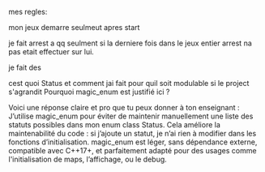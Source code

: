 mes regles:

mon jeux demarre seulmeut apres start

je fait arrest a qq seulment si la derniere fois dans le jeux entier arrest na pas etait effectuer sur lui.

je fait des 

cest quoi Status et comment jai fait pour quil soit modulable si le project s'agrandit
Pourquoi magic_enum est justifié ici ?

Voici une réponse claire et pro que tu peux donner à ton enseignant :
J’utilise magic_enum pour éviter de maintenir manuellement une liste des statuts possibles dans mon enum class Status.
Cela améliore la maintenabilité du code : si j’ajoute un statut, je n’ai rien à modifier dans les fonctions d’initialisation.
magic_enum est léger, sans dépendance externe, compatible avec C++17+, et parfaitement adapté pour des usages comme l'initialisation de maps, l’affichage, ou le debug.